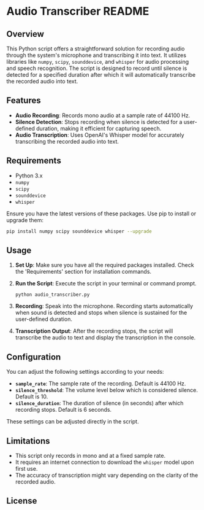 # Audio Transcriber README

## Overview

This Python script offers a straightforward solution for recording audio through the system's microphone and transcribing it into text. It utilizes libraries like `numpy`, `scipy`, `sounddevice`, and `whisper` for audio processing and speech recognition. The script is designed to record until silence is detected for a specified duration after which it will automatically transcribe the recorded audio into text.

## Features

- **Audio Recording**: Records mono audio at a sample rate of 44100 Hz.
- **Silence Detection**: Stops recording when silence is detected for a user-defined duration, making it efficient for capturing speech.
- **Audio Transcription**: Uses OpenAI's Whisper model for accurately transcribing the recorded audio into text.

## Requirements

- Python 3.x
- `numpy`
- `scipy`
- `sounddevice`
- `whisper`

Ensure you have the latest versions of these packages. Use pip to install or upgrade them:

```sh
pip install numpy scipy sounddevice whisper --upgrade
```

## Usage

1. **Set Up**: Make sure you have all the required packages installed. Check the 'Requirements' section for installation commands.

2. **Run the Script**: Execute the script in your terminal or command prompt.

   ```
   python audio_transcriber.py
   ```

3. **Recording**: Speak into the microphone. Recording starts automatically when sound is detected and stops when silence is sustained for the user-defined duration.

4. **Transcription Output**: After the recording stops, the script will transcribe the audio to text and display the transcription in the console.

## Configuration

You can adjust the following settings according to your needs:

- **`sample_rate`**: The sample rate of the recording. Default is 44100 Hz.
- **`silence_threshold`**: The volume level below which is considered silence. Default is 10.
- **`silence_duration`**: The duration of silence (in seconds) after which recording stops. Default is 6 seconds.

These settings can be adjusted directly in the script.

## Limitations

- This script only records in mono and at a fixed sample rate.
- It requires an internet connection to download the `whisper` model upon first use.
- The accuracy of transcription might vary depending on the clarity of the recorded audio.

## License

